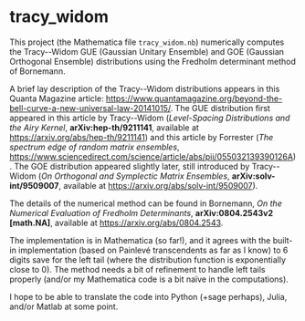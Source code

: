 # tracy_widom  

This project (the Mathematica file `tracy_widom.nb`) numerically computes the Tracy--Widom GUE (Gaussian Unitary Ensemble) and GOE (Gaussian Orthogonal Ensemble) distributions using the Fredholm determinant method of Bornemann. 

A brief lay description of the Tracy--Widom distributions appears in this Quanta Magazine article: https://www.quantamagazine.org/beyond-the-bell-curve-a-new-universal-law-20141015/. The GUE distribution first appeared in this article by Tracy--Widom (*Level-Spacing Distributions and the Airy Kernel*, **arXiv:hep-th/9211141**, available at https://arxiv.org/abs/hep-th/9211141) and this article by Forrester (*The spectrum edge of random matrix ensembles*, https://www.sciencedirect.com/science/article/abs/pii/055032139390126A). The GOE distribution appeared slightly later, still introduced by Tracy--Widom (*On Orthogonal and Symplectic Matrix Ensembles*, **arXiv:solv-int/9509007**, available at https://arxiv.org/abs/solv-int/9509007).

The details of the numerical method can be found in Bornemann, *On the Numerical Evaluation of Fredholm Determinants*, **arXiv:0804.2543v2 [math.NA]**, available at https://arxiv.org/abs/0804.2543.

The implementation is in Mathematica (so far!), and it agrees with the built-in implementation (based on Painlevé transcendents as far as I know) to 6 digits save for the left tail (where the distribution function is exponentially close to 0). The method needs a bit of refinement to handle left tails properly (and/or my Mathematica code is a bit naïve in the computations). 

I hope to be able to translate the code into Python (+sage perhaps), Julia, and/or Matlab at some point. 
